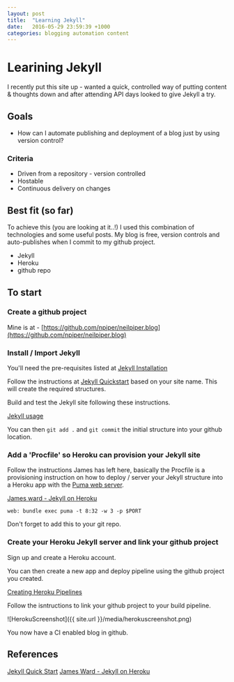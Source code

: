```yaml
---
layout: post
title:  "Learning Jekyll"
date:   2016-05-29 23:59:39 +1000
categories: blogging automation content 
---
```

# Learining Jekyll

I recently put this site up - wanted a quick, controlled way of putting content & thoughts down and after attending API days looked to give Jekyll a try.

## Goals

* How can I automate publishing and deployment of a blog just by using version control?

### Criteria

* Driven from a repository - version controlled
* Hostable
* Continuous delivery on changes


## Best fit (so far)

To achieve this (you are looking at it..!) I used this combination of technologies and some useful posts.  My blog is free, version controls and auto-publishes when I commit to my github project.

* Jekyll
* Heroku
* github repo


## To start

### Create a github project

Mine is at - [https://github.com/npiper/neilpiper.blog](https://github.com/npiper/neilpiper.blog)

### Install / Import Jekyll

You'll need the pre-requisites listed at [Jekyll Installation](https://jekyllrb.com/docs/installation/)

Follow the instructions at [Jekyll Quickstart](https://jekyllrb.com/docs/quickstart/) based on your site name. This will create the required structures.

Build and test the Jekyll site following these instructions.

[Jekyll usage](https://jekyllrb.com/docs/usage/)

You can then `git add .` and `git commit` the initial structure into your github location.

### Add a 'Procfile' so Heroku can provision your Jekyll site

Follow the instructions James has left here, basically the Procfile is a provisioning instruction on how to deploy / server your Jekyll structure into a Heroku app with the [Puma web server](http://puma.io/). 

[James ward - Jekyll on Heroku](https://www.jamesward.com/2014/09/24/jekyll-on-heroku)

`web: bundle exec puma -t 8:32 -w 3 -p $PORT`

Don't forget to add this to your git repo.

### Create your Heroku Jekyll server and link your github project 

Sign up and create a Heroku account.

You can then create a new app and deploy pipeline using the github project you created.

[Creating Heroku Pipelines](https://devcenter.heroku.com/articles/pipelines#creating-pipelines)

Follow the isntructions to link your github project to your build pipeline.

![HerokuScreenshot]({{ site.url }}/media/herokuscreenshot.png)

You now have a CI enabled blog in github.

## References 

[Jekyll Quick Start](https://jekyllrb.com/docs/quickstart/)
[James Ward - Jekyll on Heroku](https://www.jamesward.com/2014/09/24/jekyll-on-heroku)

